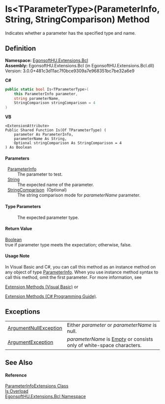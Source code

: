 # Is&lt;TParameterType&gt;(ParameterInfo, String, StringComparison) Method


Indicates whether a parameter has the specified type and name.



## Definition
**Namespace:** <a href="N_EgonsoftHU_Extensions_Bcl.md">EgonsoftHU.Extensions.Bcl</a>  
**Assembly:** EgonsoftHU.Extensions.Bcl (in EgonsoftHU.Extensions.Bcl.dll) Version: 3.0.0+481c3d11ac7f0bce9309a7e968351bc7be32a6e9

**C#**
``` C#
public static bool Is<TParameterType>(
	this ParameterInfo parameter,
	string parameterName,
	StringComparison stringComparison = 4
)

```
**VB**
``` VB
<ExtensionAttribute>
Public Shared Function Is(Of TParameterType) ( 
	parameter As ParameterInfo,
	parameterName As String,
	Optional stringComparison As StringComparison = 4
) As Boolean
```



#### Parameters
<dl><dt>  <a href="https://learn.microsoft.com/dotnet/api/system.reflection.parameterinfo" target="_blank" rel="noopener noreferrer">ParameterInfo</a></dt><dd>The parameter to test.</dd><dt>  <a href="https://learn.microsoft.com/dotnet/api/system.string" target="_blank" rel="noopener noreferrer">String</a></dt><dd>The expected name of the parameter.</dd><dt>  <a href="https://learn.microsoft.com/dotnet/api/system.stringcomparison" target="_blank" rel="noopener noreferrer">StringComparison</a>  (Optional)</dt><dd>The string comparison mode for <em>parameterName</em> parameter.</dd></dl>

#### Type Parameters
<dl><dt /><dd>The expected parameter type.</dd></dl>

#### Return Value
<a href="https://learn.microsoft.com/dotnet/api/system.boolean" target="_blank" rel="noopener noreferrer">Boolean</a>  
true if parameter type meets the expectation; otherwise, false.

#### Usage Note
In Visual Basic and C#, you can call this method as an instance method on any object of type <a href="https://learn.microsoft.com/dotnet/api/system.reflection.parameterinfo" target="_blank" rel="noopener noreferrer">ParameterInfo</a>. When you use instance method syntax to call this method, omit the first parameter. For more information, see <a href="https://docs.microsoft.com/dotnet/visual-basic/programming-guide/language-features/procedures/extension-methods" target="_blank" rel="noopener noreferrer">

Extension Methods (Visual Basic)</a> or <a href="https://docs.microsoft.com/dotnet/csharp/programming-guide/classes-and-structs/extension-methods" target="_blank" rel="noopener noreferrer">

Extension Methods (C# Programming Guide)</a>.

## Exceptions
<table>
<tr>
<td><a href="https://learn.microsoft.com/dotnet/api/system.argumentnullexception" target="_blank" rel="noopener noreferrer">ArgumentNullException</a></td>
<td>Either <em>parameter</em> or <em>parameterName</em> is null.</td></tr>
<tr>
<td><a href="https://learn.microsoft.com/dotnet/api/system.argumentexception" target="_blank" rel="noopener noreferrer">ArgumentException</a></td>
<td><em>parameterName</em> is <a href="https://learn.microsoft.com/dotnet/api/system.string.empty" target="_blank" rel="noopener noreferrer">Empty</a> or consists only of white-space characters.</td></tr>
</table>

## See Also


#### Reference
<a href="T_EgonsoftHU_Extensions_Bcl_ParameterInfoExtensions.md">ParameterInfoExtensions Class</a>  
<a href="Overload_EgonsoftHU_Extensions_Bcl_ParameterInfoExtensions_Is.md">Is Overload</a>  
<a href="N_EgonsoftHU_Extensions_Bcl.md">EgonsoftHU.Extensions.Bcl Namespace</a>  
